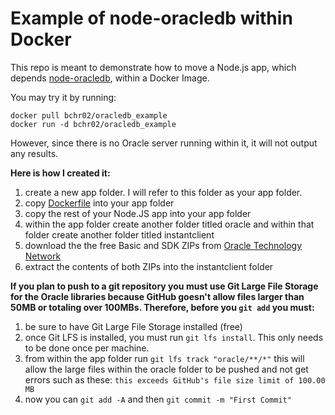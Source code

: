 # Example of node-oracledb within Docker

This repo is meant to demonstrate how to move a Node.js app, which depends [node-oracledb](https://github.com/oracle/node-oracledb), within a Docker Image.

You may try it by running:
```
docker pull bchr02/oracledb_example
docker run -d bchr02/oracledb_example
```

However, since there is no Oracle server running within it, it will not output any results.

**Here is how I created it:**

1. create a new app folder. I will refer to this folder as your app folder.
2. copy [Dockerfile](https://github.com/bchr02/oracledb_example/blob/master/Dockerfile) into your app folder
3. copy the rest of your Node.JS app into your app folder
4. within the app folder create another folder titled oracle and within that folder create another folder titled instantclient
5. download the the free Basic and SDK ZIPs from [Oracle Technology Network](http://www.oracle.com/technetwork/topics/linuxx86-64soft-092277.html)
6. extract the contents of both ZIPs into the instantclient folder

**If you plan to push to a git repository you must use Git Large File Storage for the Oracle libraries because GitHub goesn't allow files larger than 50MB or totaling over 100MBs. Therefore, before you ```git add``` you must:**

1. be sure to have Git Large File Storage installed (free)
2. once Git LFS is installed, you must run ```git lfs install```. This only needs to be done once per machine.
3. from within the app folder run ```git lfs track "oracle/**/*"``` this will allow the large files within the oracle folder to be pushed and not get errors such as these:
```this exceeds GitHub's file size limit of 100.00 MB```
4. now you can ```git add -A``` and then ```git commit -m "First Commit"```
